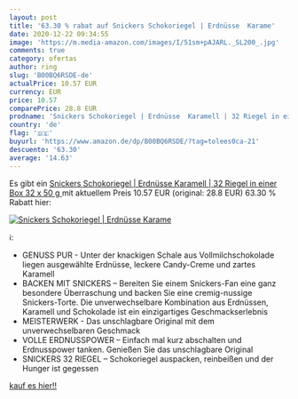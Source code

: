 ```yaml
---
layout: post
title: '63.30 % rabat auf Snickers Schokoriegel | Erdnüsse  Karame'
date: 2020-12-22 09:34:55
image: 'https://m.media-amazon.com/images/I/51sm+pAJARL._SL200_.jpg'
comments: true
category: ofertas
author: ring
slug: 'B00BQ6RSDE-de'
actualPrice: 10.57 EUR
currency: EUR
price: 10.57
comparePrice: 28.8 EUR
prodname: 'Snickers Schokoriegel | Erdnüsse  Karamell | 32 Riegel in einer Box  32 x 50 g '
country: 'de'
flag: '🇩🇪'
buyurl: 'https://www.amazon.de/dp/B00BQ6RSDE/?tag=tolees0ca-21'
descuento: '63.30'
average: '14.63'
---
```


Es gibt ein [Snickers Schokoriegel | Erdnüsse  Karamell | 32 Riegel in einer Box  32 x 50 g ](https://www.amazon.de/dp/B00BQ6RSDE/?tag=tolees0ca-21) mit aktuellem Preis 10.57 EUR (original: 28.8 EUR) 63.30 % Rabatt hier:

[![Snickers Schokoriegel | Erdnüsse  Karame](https://m.media-amazon.com/images/I/51sm+pAJARL._SL200_.jpg)](https://www.amazon.de/dp/B00BQ6RSDE/?tag=tolees0ca-21)

ℹ️:

- GENUSS PUR - Unter der knackigen Schale aus Vollmilchschokolade liegen ausgewählte Erdnüsse, leckere Candy-Creme und zartes Karamell
- BACKEN MIT SNICKERS – Bereiten Sie einem Snickers-Fan eine ganz besondere Überraschung und backen Sie eine cremig-nussige Snickers-Torte. Die unverwechselbare Kombination aus Erdnüssen, Karamell und Schokolade ist ein einzigartiges Geschmackserlebnis
- MEISTERWERK - Das unschlagbare Original mit dem unverwechselbaren Geschmack
- VOLLE ERDNUSSPOWER – Einfach mal kurz abschalten und Erdnusspower tanken. Genießen Sie das unschlagbare Original
- SNICKERS 32 RIEGEL – Schokoriegel auspacken, reinbeißen und der Hunger ist gegessen

[kauf es hier!!](https://www.amazon.de/dp/B00BQ6RSDE/?tag=tolees0ca-21)
